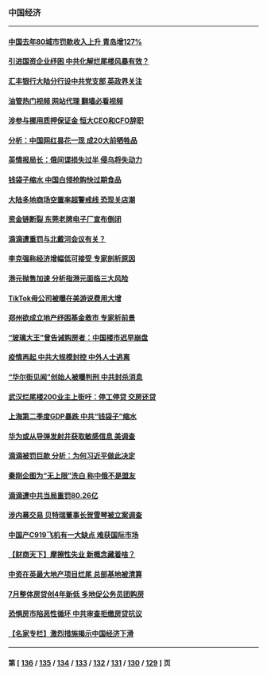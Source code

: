 ### 中国经济
---
#### [中国去年80城市罚款收入上升 青岛增127%](../../pages/ncid283/n13787389.md?07231645) 
#### [引进国资企业纾困 中共化解烂尾楼风暴有效？](../../pages/ncid283/n13787083.md?07231645) 
#### [汇丰银行大陆分行设中共党支部 英政界关注](../../pages/ncid283/n13787349.md?07231645) 
#### [油管热门视频 网站代理 翻墙必看视频](http://209.222.30.114:81/youtube.html?07231645)
#### [涉参与挪用质押保证金 恒大CEO和CFO辞职](../../pages/ncid283/n13787348.md?07231645) 
#### [分析：中国网红昙花一现 成20大前牺牲品](../../pages/ncid283/n13787318.md?07231645) 
#### [英情报局长：俄间谍损失过半 侵乌将失动力](../../pages/ncid283/n13787194.md?07231645) 
#### [钱袋子缩水 中国白领抢购快过期食品](../../pages/ncid283/n13787025.md?07231645) 
#### [大陆多地商场空置率超警戒线 恐现关店潮](../../pages/ncid283/n13786963.md?07231645) 
#### [资金链断裂 东莞老牌电子厂宣布倒闭](../../pages/ncid283/n13786874.md?07231645) 
#### [滴滴遭重罚与北戴河会议有关？](../../pages/ncid283/n13786849.md?07231645) 
#### [李克强称经济增幅低可接受 专家剖析原因](../../pages/ncid283/n13786752.md?07231645) 
#### [港元抛售加速 分析指港元面临三大风险](../../pages/ncid283/n13786601.md?07231645) 
#### [TikTok母公司被曝在美游说费用大增](../../pages/ncid283/n13786384.md?07231645) 
#### [郑州欲成立地产纾困基金救市 专家析前景](../../pages/ncid283/n13786500.md?07231645) 
#### [“玻璃大王”曾告诫购房者：中国楼市迟早崩盘](../../pages/ncid283/n13786463.md?07231645) 
#### [疫情再起 中共大规模封控 中外人士逃离](../../pages/ncid283/n13786151.md?07231645) 
#### [“华尔街见闻”创始人被曝判刑 中共封杀消息](../../pages/ncid283/n13786360.md?07231645) 
#### [武汉烂尾楼200业主上街吁：停工停贷 交房还贷](../../pages/ncid283/n13786152.md?07231645) 
#### [上海第二季度GDP暴跌 中共“钱袋子”缩水](../../pages/ncid283/n13786332.md?07231645) 
#### [华为或从导弹发射井获取敏感信息 美调查](../../pages/ncid283/n13786198.md?07231645) 
#### [滴滴被罚巨款 分析：为何习近平做此决定](../../pages/ncid283/n13786090.md?07231645) 
#### [秦刚企图为“无上限”洗白 称中俄不是盟友](../../pages/ncid283/n13785999.md?07231645) 
#### [滴滴遭中共当局重罚80.26亿](../../pages/ncid283/n13785971.md?07231645) 
#### [涉内幕交易 贝特瑞董事长贺雪琴被立案调查](../../pages/ncid283/n13785952.md?07231645) 
#### [中国产C919飞机有一大缺点 难获国际市场](../../pages/ncid283/n13785627.md?07231645) 
#### [【财商天下】摩擦性失业 新概念藏着啥？](../../pages/ncid283/n13785485.md?07231645) 
#### [中资在英最大地产项目烂尾 总部基地被清算](../../pages/ncid283/n13785551.md?07231645) 
#### [7月整体房贷创4年新低 多地促公务员团购房](../../pages/ncid283/n13785316.md?07231645) 
#### [恐惧房市陷恶性循环 中共审查拒缴房贷抗议](../../pages/ncid283/n13785557.md?07231645) 
#### [【名家专栏】激烈措施揭示中国经济下滑](../../pages/ncid283/n13785386.md?07231645) 

---
#### 第 [ [136](./136.md?07231645) / [135](./135.md?07231645) / [134](./134.md?07231645) / [133](./133.md?07231645) / [132](./132.md?07231645) / [131](./131.md?07231645) / [130](./130.md?07231645) / [129](./129.md?07231645) ] 页
